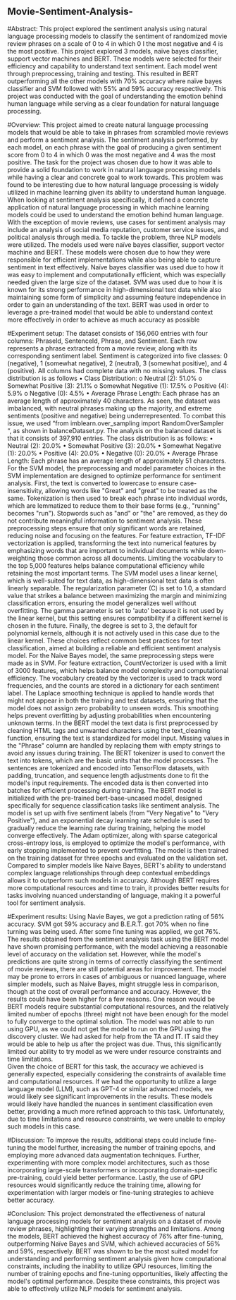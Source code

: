## Movie-Sentiment-Analysis-

#Abstract: 
This project explored the sentiment analysis using natural language processing models to classify the sentiment of randomized movie review phrases on a scale of 0 to 4 in which 0 I the most negative and 4 is the most positive. This project explored 3 models, naïve bayes classifier, support vector machines and BERT. These models were selected for their efficiency and capability to understand text sentiment. Each model went through preprocessing, training and testing. This resulted in BERT outperforming all the other models with 70% accuracy where naïve bayes classifier and SVM followed with 55% and 59% accuracy respectively. This project was conducted with the goal of understanding the emotion behind human language while serving as a clear foundation for natural language processing.

#Overview:
This project aimed to create natural language processing models that would be able to take in phrases from scrambled movie reviews and perform a sentiment analysis. The sentiment analysis performed, by each model, on each phrase with the goal of producing a given sentiment score from 0 to 4 in which 0 was the most negative and 4 was the most positive. The task for the project was chosen due to how it was able to provide a solid foundation to work in natural language processing models while having a clear and concrete goal to work towards.
This problem was found to be interesting due to how natural language processing is widely utilized in machine learning given its ability to understand human language. When looking at sentiment analysis specifically, it defined a concrete application of natural language processing in which machine learning models could be used to understand the emotion behind human language. With the exception of movie reviews, use cases for sentiment analysis may include an analysis of social media reputation, customer service issues, and political analysis through media.
To tackle the problem, three NLP models were utilized. The models used were naïve bayes classifier, support vector machine and BERT. These models were chosen due to how they were responsible for efficient implementations while also being able to capture sentiment in text effectively.
Naïve bayes classifier was used due to how it was easy to implement and computationally efficient, which was especially needed given the large size of the dataset. SVM was used due to how it is known for its strong performance in high-dimensional text data while also maintaining some form of simplicity and assuming feature independence in order to gain an understanding of the text. BERT was used in order to leverage a pre-trained model that would be able to understand context more effectively in order to achieve as much accuracy as possible

#Experiment setup:
The dataset consists of 156,060 entries with four columns: PhraseId, SentenceId, Phrase, and Sentiment. Each row represents a phrase extracted from a movie review, along with its corresponding sentiment label. Sentiment is categorized into five classes: 0 (negative), 1 (somewhat negative), 2 (neutral), 3 (somewhat positive), and 4 (positive). All columns had complete data with no missing values. The class distribution is as follows 
•	Class Distribution:
o	Neutral (2): 51.0%
o	Somewhat Positive (3): 21.1%
o	Somewhat Negative (1): 17.5%
o	Positive (4): 5.9%
o	Negative (0): 4.5%
•	Average Phrase Length: Each phrase has an average length of approximately 40 characters.
As seen, the dataset was imbalanced, with neutral phrases making up the majority, and extreme sentiments (positive and negative) being underrepresented. To combat this issue, we used “from imblearn.over_sampling import RandomOverSampler “, as shown in balanceDataset.py.  The analysis on the balanced dataset is that it consists of 397,910 entries. The class distribution is as follows:
•	Neutral (2): 20.0%
•	Somewhat Positive (3): 20.0%
•	Somewhat Negative (1): 20.0%
•	Positive (4): 20.0%
•	Negative (0): 20.0%
•	Average Phrase Length: Each phrase has an average length of approximately 51 characters.
For the SVM model, the preprocessing and model parameter choices in the SVM implementation are designed to optimize performance for sentiment analysis. First, the text is converted to lowercase to ensure case-insensitivity, allowing words like "Great" and "great" to be treated as the same. Tokenization is then used to break each phrase into individual words, which are lemmatized to reduce them to their base forms (e.g., "running" becomes "run"). Stopwords such as "and" or "the" are removed, as they do not contribute meaningful information to sentiment analysis. These preprocessing steps ensure that only significant words are retained, reducing noise and focusing on the features.
For feature extraction, TF-IDF vectorization is applied, transforming the text into numerical features by emphasizing words that are important to individual documents while down-weighting those common across all documents. Limiting the vocabulary to the top 5,000 features helps balance computational efficiency while retaining the most important terms.
The SVM model uses a linear kernel, which is well-suited for text data, as high-dimensional text data is often linearly separable. The regularization parameter (C) is set to 1.0, a standard value that strikes a balance between maximizing the margin and minimizing classification errors, ensuring the model generalizes well without overfitting. The gamma parameter is set to 'auto' because it is not used by the linear kernel, but this setting ensures compatibility if a different kernel is chosen in the future. Finally, the degree is set to 3, the default for polynomial kernels, although it is not actively used in this case due to the linear kernel. These choices reflect common best practices for text classification, aimed at building a reliable and efficient sentiment analysis model.
For the Naive Bayes model, the same preprocessing steps were made as in SVM. For feature extraction, CountVectorizer is used with a limit of 3000 features, which helps balance model complexity and computational efficiency. The vocabulary created by the vectorizer is used to track word frequencies, and the counts are stored in a dictionary for each sentiment label. The Laplace smoothing technique is applied to handle words that might not appear in both the training and test datasets, ensuring that the model does not assign zero probability to unseen words. This smoothing helps prevent overfitting by adjusting probabilities when encountering unknown terms.
In the BERT model the text data is first preprocessed by cleaning HTML tags and unwanted characters using the text_cleaning function, ensuring the text is standardized for model input. Missing values in the "Phrase" column are handled by replacing them with empty strings to avoid any issues during training. 
The BERT tokenizer is used to convert the text into tokens, which are the basic units that the model processes. The sentences are tokenized and encoded into TensorFlow datasets, with padding, truncation, and sequence length adjustments done to fit the model's input requirements. The encoded data is then converted into batches for efficient processing during training.
The BERT model is initialized with the pre-trained bert-base-uncased model, designed specifically for sequence classification tasks like sentiment analysis. The model is set up with five sentiment labels (from "Very Negative" to "Very Positive"), and an exponential decay learning rate schedule is used to gradually reduce the learning rate during training, helping the model converge effectively. The Adam optimizer, along with sparse categorical cross-entropy loss, is employed to optimize the model's performance, with early stopping implemented to prevent overfitting. The model is then trained on the training dataset for three epochs and evaluated on the validation set.
Compared to simpler models like Naive Bayes, BERT's ability to understand complex language relationships through deep contextual embeddings allows it to outperform such models in accuracy. Although BERT requires more computational resources and time to train, it provides better results for tasks involving nuanced understanding of language, making it a powerful tool for sentiment analysis.

#Experiment results:
Using Navie Bayes, we got a prediction rating of 56% accuracy. SVM got 59% accuracy and B.E.R.T. got 70% when no fine turning was being used. After some fine tuning was applied, we got 76%.
The results obtained from the sentiment analysis task using the BERT model have shown promising performance, with the model achieving a reasonable level of accuracy on the validation set. However, while the model's predictions are quite strong in terms of correctly classifying the sentiment of movie reviews, there are still potential areas for improvement. The model may be prone to errors in cases of ambiguous or nuanced language, where simpler models, such as Naive Bayes, might struggle less in comparison, though at the cost of overall performance and accuracy.
However, the results could have been higher for a few reasons. One reason would be BERT models require substantial computational resources, and the relatively limited number of epochs (three) might not have been enough for the model to fully converge to the optimal solution. The model was not able to run using GPU, as we could not get the model to run on the GPU using the discovery cluster. We had asked for help from the TA and IT. IT said they would be able to help us after the project was due. Thus, this significantly limited our ability to try model as we were under resource constraints and time limitations.  
Given the choice of BERT for this task, the accuracy we achieved is generally expected, especially considering the constraints of available time and computational resources. If we had the opportunity to utilize a large language model (LLM), such as GPT-4 or similar advanced models, we would likely see significant improvements in the results. These models would likely have handled the nuances in sentiment classification even better, providing a much more refined approach to this task. Unfortunately, due to time limitations and resource constraints, we were unable to employ such models in this case.

#Discussion: 
To improve the results, additional steps could include fine-tuning the model further, increasing the number of training epochs, and employing more advanced data augmentation techniques. Further, experimenting with more complex model architectures, such as those incorporating large-scale transformers or incorporating domain-specific pre-training, could yield better performance. Lastly, the use of GPU resources would significantly reduce the training time, allowing for experimentation with larger models or fine-tuning strategies to achieve better accuracy.

#Conclusion: 
This project demonstrated the effectiveness of natural language processing models for sentiment analysis on a dataset of movie review phrases, highlighting their varying strengths and limitations. Among the models, BERT achieved the highest accuracy of 76% after fine-tuning, outperforming Naïve Bayes and SVM, which achieved accuracies of 56% and 59%, respectively. BERT was shown to be the most suited model for understanding and performing sentiment analysis given how computational constraints, including the inability to utilize GPU resources, limiting the number of training epochs and fine-tuning opportunities, likely affecting the model's optimal performance. Despite these constraints, this project was able to effectively utilize NLP models for sentiment analysis.
